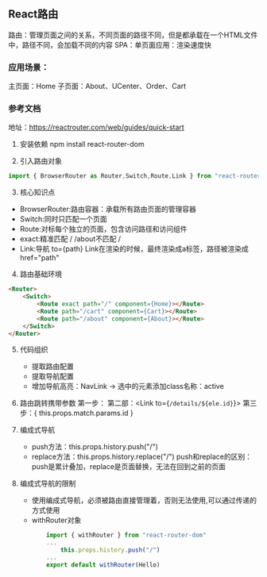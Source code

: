 ## React路由
路由：管理页面之间的关系，不同页面的路径不同，但是都承载在一个HTML文件中，路径不同，会加载不同的内容
SPA：单页面应用：渲染速度快

### 应用场景：
主页面：Home
子页面：About、UCenter、Order、Cart


### 参考文档
地址：https://reactrouter.com/web/guides/quick-start

1. 安装依赖
    npm install react-router-dom

2. 引入路由对象
```js
import { BrowserRouter as Router,Switch,Route,Link } from "react-router-dom"
```
3. 核心知识点
 - BrowserRouter:路由容器：承载所有路由页面的管理容器
 - Switch:同时只匹配一个页面
 - Route:对标每个独立的页面，包含访问路径和访问组件
 - exact:精准匹配 /  /about不匹配 /
 - Link:导航 to={path}
    Link在渲染的时候，最终渲染成a标签，路径被渲染成href="path"

4. 路由基础环境
```html
<Router>
    <Switch>
        <Route exact path="/" component={Home}></Route>
        <Route path="/cart" component={Cart}></Route>
        <Route path="/about" component={About}></Route>
    </Switch>
</Router>
```

5. 代码组织
    - 提取路由配置
    - 提取导航配置
    - 增加导航高亮：NavLink -> 选中的元素添加class名称：active

6. 路由跳转携带参数
    第一步：<Route path="/details/:id" component={Details}></Route>
    第二部：<Link to={`/details/${ele.id}`}>
    第三步：{ this.props.match.params.id }

7. 编成式导航
    - push方法：this.props.history.push("/")
    - replace方法：this.props.history.replace("/")
    push和replace的区别：
        push是累计叠加，replace是页面替换，无法在回到之前的页面
    
8. 编成式导航的限制
    - 使用编成式导航，必须被路由直接管理着，否则无法使用,可以通过传递的方式使用
    - withRouter对象
        ```js
            import { withRouter } from "react-router-dom"
            ...
                this.props.history.push("/")
            ...
            export default withRouter(Hello)
        ```